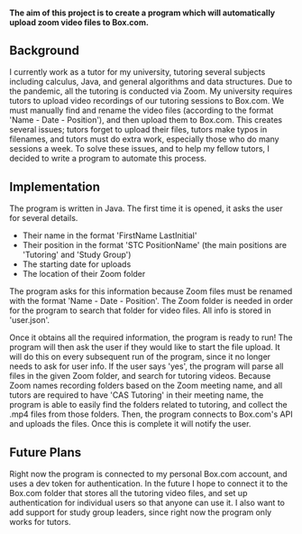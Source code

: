 #### The aim of this project is to create a program which will automatically upload zoom video files to Box.com.

## Background

I currently work as a tutor for my university, tutoring several subjects including calculus, Java, and 
general algorithms and data structures. Due to the pandemic, all the tutoring is conducted via Zoom. 
My university requires tutors to upload video recordings of our tutoring sessions to Box.com. We must 
manually find and rename the video files (according to the format 'Name - Date - Position'), 
and then upload them to Box.com. This creates several issues; tutors forget to upload their files, tutors 
make typos in filenames, and tutors must do extra work, especially those who do many sessions a week. 
To solve these issues, and to help my fellow tutors, I decided to write a program to automate this process.

## Implementation

The program is written in Java. The first time it is opened, it asks the user for several details.

- Their name in the format 'FirstName LastInitial'
- Their position in the format 'STC PositionName' (the main positions are 'Tutoring' and 'Study Group')
- The starting date for uploads
- The location of their Zoom folder

The program asks for this information because Zoom files must be renamed with the format 
'Name - Date - Position'. The Zoom folder is needed in order for the program to search that folder for video files.
All info is stored in 'user.json'.

Once it obtains all the required information, the program is ready to run! The program will then ask the user 
if they would like to start the file upload. It will do this on every subsequent run of the program, since it 
no longer needs to ask for user info. If the user says 'yes', the program will parse all files in the given Zoom 
folder, and search for tutoring videos. Because Zoom names recording folders based on the Zoom meeting name, 
and all tutors are required to have 'CAS Tutoring' in their meeting name, the program is able to easily find 
the folders related to tutoring, and collect the .mp4 files from those folders. Then, the program connects to 
Box.com's API and uploads the files. Once this is complete it will notify the user.

## Future Plans

Right now the program is connected to my personal Box.com account, and uses a dev token for authentication. 
In the future I hope to connect it to the Box.com folder that stores all the tutoring video files, and set up 
authentication for individual users so that anyone can use it. I also want to add support for study group leaders, 
since right now the program only works for tutors.
